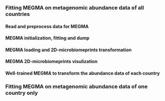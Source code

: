 ### Fitting MEGMA on metagenomic abundance data of all countries

#### Read and preprocess data for MEGMA
#### MEGMA initialization, fitting and dump
#### MEGMA loading and 2D-microbiomeprints transformation
#### MEGMA 2D-microbiomeprints visulization
#### Well-trained MEGMA to transform the abundance data of each country


### Fitting MEGMA on metagenomic abundance data of one country only